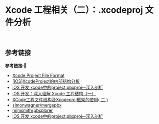 # Xcode 工程相关（二）：.xcodeproj 文件分析

&emsp;


## 参考链接
**参考链接:🔗**
+ [Xcode Project File Format](http://www.monobjc.net/xcode-project-file-format.html)
+ [[iOS]XcodeProject的内部结构分析](https://www.jianshu.com/p/50cc564b58ce)
+ [iOS 开发 xcode中的project.pbxproj--深入剖析](https://blog.csdn.net/kuangdacaikuang/article/details/52987132)
+ [iOS 开发：深入理解 Xcode 工程结构（一）](https://blog.csdn.net/y4x5M0nivSrJaY3X92c/article/details/84851561?spm=1001.2101.3001.6650.1&utm_medium=distribute.pc_relevant.none-task-blog-2%7Edefault%7ECTRLIST%7Edefault-1-84851561-blog-52987132.pc_relevant_aa&depth_1-utm_source=distribute.pc_relevant.none-task-blog-2%7Edefault%7ECTRLIST%7Edefault-1-84851561-blog-52987132.pc_relevant_aa&utm_relevant_index=2)
+ [XCode工程文件结构及Xcodeproj框架的使用( 二 )](https://blog.csdn.net/ehyubewb/article/details/79954255?spm=1001.2101.3001.6650.1&utm_medium=distribute.pc_relevant.none-task-blog-2%7Edefault%7EBlogCommendFromBaidu%7Edefault-1-79954255-blog-84851561.pc_relevant_aa&depth_1-utm_source=distribute.pc_relevant.none-task-blog-2%7Edefault%7EBlogCommendFromBaidu%7Edefault-1-79954255-blog-84851561.pc_relevant_aa&utm_relevant_index=2)
+ [simonwagner/mergepbx](https://github.com/simonwagner/mergepbx)
+ [mjmsmith/pbxplorer](https://github.com/mjmsmith/pbxplorer)
+ [iOS 开发 xcode中的project.pbxproj--深入剖析](https://blog.csdn.net/kuangdacaikuang/article/details/52987132)
